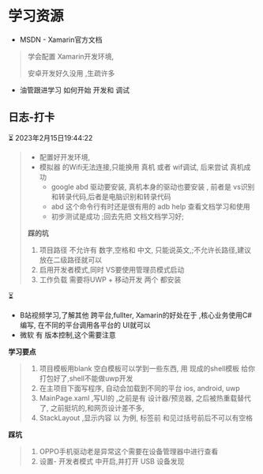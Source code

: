 # 学习资源

*  MSDN - Xamarin官方文档

> 学会配置 Xamarin开发环境,
>
> 安卓开发好久没用 ,生疏许多

* 油管跟进学习 如何开始 开发和 调试 

## 日志-打卡

:hourglass_flowing_sand: 2023年2月15日19:44:22

> * 配置好开发环境,
> * 模拟器 的Wifi无法连接,只能换用 真机 或者 wif调试, 后来尝试  真机成功
>   * google abd 驱动要安装, 真机本身的驱动也要安装 , 前者是 vs识别和转录代码,后者是电脑识别和转录代码
>   * abd 这个命令行有时还是很有用的   adb help 查看文档学习和使用
>   * 初步测试是成功 ;回去先把 文档文档学习好;
>
> **踩的坑**
>
> 1. 项目路径 不允许有 数字,空格和 中文, 只能说英文,;不允许长路径,建议放在二级路径就可以
> 2. 启用开发者模式,同时 VS要使用管理员模式启动
> 3. 工作负载 需要将UWP + 移动开发 两个 都安装



:hourglass_flowing_sand:

* B站视频学习,了解其他 跨平台,fullter,  Xamarin的好处在于 ,核心业务使用C#编写, 在不同的平台调用各平台的 UI就可以
* 微软 有 版本控制,这个需要注意 

**学习要点**

> 1. 项目模板用blank 空白模板可以学到一些东西, 用 现成的shell模板 给你打包好了,shell不能做uwp开发
> 2. 在主项目下面写程序, 自动会加载到不同的平台 ios, android, uwp
> 3. MainPage.xaml ,写UI的 ,之前是有 设计器/预览器, 之后被热重载替代了, 之前挺坑的,和网页设计差不多,
> 4. StackLayout ,显示内容 以 <Label  />为例, 标签前 和见过括号前后不可以有空格

**踩坑**

> 1. OPPO手机驱动老是异常这个需要在设备管理器中进行查看
> 2. 设置- 开发者模式 中开启,并打开 USB 设备发现